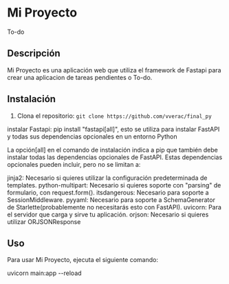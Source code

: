 # Mi Proyecto

To-do

## Descripción

Mi Proyecto es una aplicación web que utiliza el framework de Fastapi para crear una aplicacion de tareas pendientes o To-do.

## Instalación

1. Clona el repositorio: `git clone https://github.com/vverac/final_py`

instalar Fastapi: pip install "fastapi[all]",
esto se utiliza para instalar FastAPI y todas sus dependencias opcionales en un entorno Python

La opción[all] en el comando de instalación indica a pip que también debe instalar todas las dependencias opcionales de FastAPI. Estas dependencias opcionales pueden incluir, pero no se limitan a:

jinja2: Necesario si quieres utilizar la configuración predeterminada de templates.
python-multipart: Necesario si quieres soporte con "parsing" de formulario, con request.form().
itsdangerous: Necesario para soporte a SessionMiddleware.
pyyaml: Necesario para soporte a SchemaGenerator de Starlette(probablemente no necesitarás esto con FastAPI).
uvicorn: Para el servidor que carga y sirve tu aplicación.
orjson: Necesario si quieres utilizar ORJSONResponse

## Uso

Para usar Mi Proyecto, ejecuta el siguiente comando:

uvicorn main:app --reload
